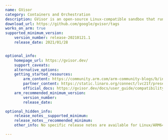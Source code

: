 ```yaml
---
name: GVisor
category: Containers and Orchestration
description: GVisor is an open-source Linux-compatible sandbox that runs anywhere existing container tooling does. It enables cloud-native container security and portability.
download_url: https://github.com/google/gvisor/tags
works_on_arm: true
supported_minimum_version:
    version_number: release-20210121.1
    release_date: 2021/01/28


optional_info:
    homepage_url: https://gvisor.dev/
    support_caveats:
    alternative_options:
    getting_started_resources:
        arm_content: https://community.arm.com/arm-community-blogs/b/infrastructure-solutions-blog/posts/serverless-on-arm64
        partner_content: https://static.linaro.org/connect/lvc21f/presentations/LVC21F-204.pdf
        official_docs: https://gvisor.dev/docs/user_guide/compatibility/linux/arm64/
    arm_recommended_minimum_version:
        version_number:
        release_date:

optional_hidden_info:
    release_notes__supported_minimum:
    release_notes__recommended_minimum:
    other_info: No specific release notes are available for Linux/ARM64. However, gVisor can be installed for aarch64 from version 20210121.1 onwards using the download URL <https://storage.googleapis.com/gvisor/releases/release/${yyyymmdd}.${rc}/${ARCH}> and [this](https://gvisor.dev/docs/user_guide/install/) install guide.

---
```

